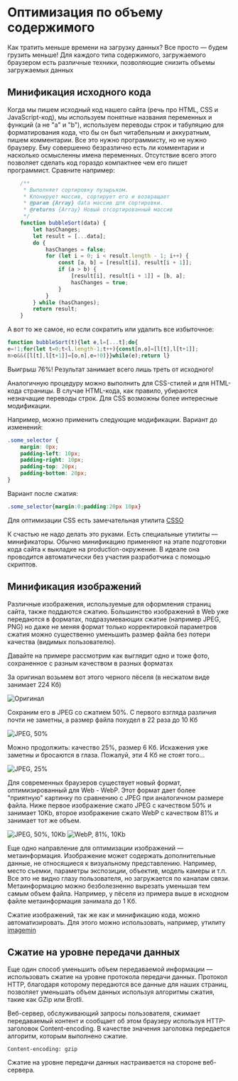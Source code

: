 # Оптимизация по объему содержимого

Как тратить меньше времени на загрузку данных? Все просто — будем грузить меньше! Для каждого типа 
содержимого, загружаемого браузером есть различные техники, позволяющие снизить объемы загружаемых данных

## Минификация исходного кода

Когда мы пишем исходный код нашего сайта (речь про HTML, CSS и JavaScript-код), мы используем понятные названия 
переменных и функций (а не "a" и "b"), используем переводы строк и табуляцию для форматирования кода,
что бы он был читабельным и аккуратным, пишем комментарии. Все это нужно программисту, но не нужно браузеру. 
Ему совершенно безразлично есть ли комментарии и насколько осмысленны имена переменных. 
Отсутствие всего этого позволяет сделать код гораздо компактнее чем его пишет программист. Сравните например:

```javascript
    /**
     * Выполняет сортировку пузырьком.
     * Клонирует массив, сортирует его и возвращает
     * @param {Array} data массив для сортировки.
     * @returns {Array} Новый отсортированный массив
     */
    function bubbleSort(data) {
        let hasChanges;
        let result = [...data];
        do {
            hasChanges = false;
            for (let i = 0; i < result.length - 1; i++) {
                const [a, b] = [result[i], result[i + 1]];
                if (a > b) {
                    [result[i], result[i + 1]] = [b, a];
                    hasChanges = true;
                }
            }
        } while (hasChanges);
        return result;
    }
```
  
А вот то же самое, но если сократить или удалить все избыточное:

```javascript
function bubbleSort(t){let e,l=[...t];do{
e=!1;for(let t=0;t<l.length-1;t++){const[n,o]=[l[t],l[t+1]];
n>o&&([l[t],l[t+1]]=[o,n],e=!0)}}while(e);return l}
```
  
Выигрыш 76%! Результат занимает всего лишь треть от исходного!

Аналогичную процедуру можно выполнить для CSS-стилей и для HTML-кода страницы. 
В случае HTML-кода, как правило, убираются незначащие переводы строк. Для CSS возможны более интересные модификации.

Например, можно применить следующие модификации. Вариант до изменений:
```css
.some_selector {
    margin: 0px;
    padding-left: 10px;
    padding-right: 10px;
    padding-top: 20px;
    padding-bottom: 20px;
}
```

Вариант после сжатия:
```css
.some_selector{margin:0;padding:20px 10px}
```

Для оптимизации CSS есть замечательная утилита [CSSO](https://css.github.io/csso/csso.html) 

К счастью не надо делать это руками. Есть специальные утилиты — минификаторы. 
Обычно минификацию применяют на этапе подготовки кода сайта к выкладке на production-окружение. 
В идеале она проводится автоматически без участия разработчика с помощью скриптов.

## Минификация изображений

Различные изображения, используемые для оформления страниц сайта, также поддаются сжатию. 
Большинство изображений в Web уже передаются в форматах, подразумевающих сжатие (например JPEG, PNG) 
но даже не меняя формат только корректировкой параметров сжатия можно существенно уменьшить размер файла 
без потери качества (видимых пользователю).

Давайте на примере рассмотрим как выглядит одно и тоже фото, сохраненное с разным качеством в разных форматах

За оригинал возьмем вот этого черного пёселя (в несжатом виде занимает 224 Кб)

![Оригинал](./images/dog-100.jpg)

Сохраним его в JPEG со сжатием 50%. С первого взгляда различия почти не заметны, 
а размер файла похудел в 22 раза до 10 Кб

![JPEG, 50%](./images/dog-50.jpg)

Можно продолжить: качество 25%, размер 6 Кб. Искажения уже заметны и бросаются в глаза. 
Пожалуй, эти 4 Кб не стоят того...

![JPEG, 25%](./images/dog-25.jpg)

Для современных браузеров существует новый формат, оптимизированный для Web - WebP. 
Этот формат дает более "приятную" картинку по сравнению с JPEG при аналогичном размере файла. Ниже первое изображение
сжато JPEG с качеством 50% и занимает 10Kb, второе изображение сжато WebP с качеством 81% и занимает тот же объем.

![JPEG, 50%, 10Kb](./images/dog-50.jpg)
![WebP, 81%, 10Kb](./images/dog-81.webp)

Еще одно направление для оптимизации изображений — метаинформация. Изображение может содержать дополнительные 
данные, не относящиеся к визуальному представлению. Например, место съемки, параметры экспозиции, 
объектив, модель камеры и т.п. Все это не видно глазу пользователя, но загружается по каналам связи. 
Метаинформацию можно безболезненно вырезать уменьшая тем самым объем файла. Например, у пёселя из примера выше 
в исходном файле метаинформация занимала до 1 Кб.

Сжатие изображений, так же как и минификацию кода, можно автоматизировать. 
Для этого можно использовать, например, утилиту [imagemin](https://web.dev/use-imagemin-to-compress-images/)

## Сжатие на уровне передачи данных

Еще один способ уменьшить объем передаваемой информации — использовать сжатие на уровне протокола передачи данных.
Протокол HTTP, благодаря которому передаются все данные для наших страниц, позволяет уменьшать объем данных
используя алгоритмы сжатия, такие как GZip или Brotli.

Веб-сервер, обслуживающий запросы пользователя, сжимает передаваемый контент и сообщает об этом браузеру используя HTTP-заголовок
Content-encoding. В качестве значения заголовка передается алгоритм, которым выполнено сжатие.

```
Content-encoding: gzip
```

Сжатие на уровне передачи данных настраивается на стороне веб-сервера.